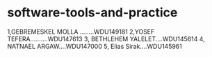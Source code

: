 # software-tools-and-practice

1,GEBREMESKEL MOLLA ........WDU149181
2,YOSEF TEFERA..........WDU147613
3, BETHLEHEM YALELET....WDU145614
4, NATNAEL ARGAW....WDU147000
5, Elias Sirak....WDU145961
